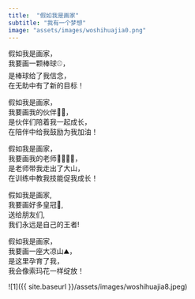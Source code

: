 ```yaml
---
title:  "假如我是画家"
subtitle: "我有一个梦想"
image: "assets/images/woshihuajia0.png"
---
```

 

假如我是画家，  
我要画一颗棒球⚾️，  
是棒球给了我信念，  
在无助中有了新的目标！  

假如我是画家，  
我要画我的伙伴👦👧，  
是伙伴们陪着我一起成长，  
在陪伴中给我鼓励为我加油！  

假如我是画家，  
我要画我的老师👩‍🏫👨‍🏫，  
是老师带我走出了大山，  
在训练中教我技能促我成长！ 

假如我是画家,  
我要画好多皇冠👑,  
送给朋友们,  
我们永远是自己的王者!

假如我是画家，  
我要画一座大凉山⛰️，  
是这里孕育了我，  
我会像索玛花一样绽放！  

![1]({{ site.baseurl }}/assets/images/woshihuajia8.jpeg)